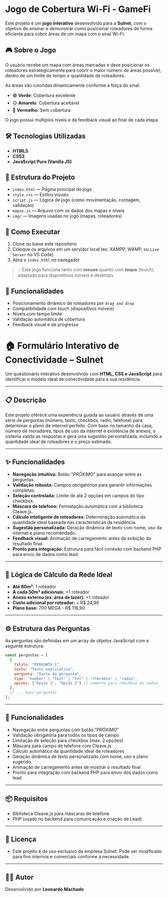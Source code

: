 # Jogo de Cobertura Wi-Fi - GameFi

Este projeto é um **jogo interativo** desenvolvido para a **Sulnet**, com o objetivo de ensinar e demonstrar como posicionar roteadores de forma eficiente para cobrir áreas de um mapa com o sinal Wi-Fi.

## 🎮 Sobre o Jogo

O usuário recebe um mapa com áreas marcadas e deve posicionar os roteadores estrategicamente para cobrir o maior número de áreas possível, dentro de um limite de tempo e quantidade de roteadores.

As áreas são coloridas dinamicamente conforme a força do sinal:
- 🟢 **Verde**: Cobertura excelente
- 🟡 **Amarelo**: Cobertura aceitável
- 🔴 **Vermelho**: Sem cobertura

O jogo possui múltiplos níveis e dá feedback visual ao final de cada etapa.

## 🛠 Tecnologias Utilizadas

- **HTML5**
- **CSS3**
- **JavaScript Puro (Vanilla JS)**

## 📂 Estrutura do Projeto

- `index.html` — Página principal do jogo
- `style.css` — Estilos visuais
- `script.js` — Lógica de jogo (como movimentação, contagem, validação)
- `mapas.js` — Arquivo com os dados dos mapas e níveis
- `img/` — Imagens usadas no jogo (mapas, roteadores)

## 🚀 Como Executar

1. Clone ou baixe este repositório
2. Coloque os arquivos em um servidor local (ex: XAMPP, WAMP, ou `Live Server` no VS Code)
3. Abra o `index.html` no navegador

> 💡 Este jogo funciona tanto com **mouse** quanto com **toque** (touch), adaptado para dispositivos móveis e desktops.

## 📌 Funcionalidades

- Posicionamento dinâmico de roteadores por `drag and drop`
- Compatibilidade com touch (dispositivos móveis)
- Níveis com tempo limite
- Validação automática de cobertura
- Feedback visual e de progresso

# 🏠 Formulário Interativo de Conectividade – Sulnet

Um questionário interativo desenvolvido com **HTML, CSS e JavaScript** para identificar o modelo ideal de conectividade para a sua residência.

---

## 📋 Descrição

Este projeto oferece uma experiência guiada ao usuário através de uma série de perguntas (número, texto, checkbox, radio, telefone) para determinar o plano de internet perfeito. Com base no tamanho da casa, número de moradores, tipos de uso da internet e existência de anexos, o sistema valida as respostas e gera uma sugestão personalizada, incluindo a quantidade ideal de roteadores e o preço estimado.

---

## ✨ Funcionalidades

* **Navegação intuitiva:** Botão "PRÓXIMO" para avançar entre as perguntas.
* **Validação robusta:** Campos obrigatórios para garantir informações completas.
* **Seleção controlada:** Limite de até 2 opções em campos do tipo checkbox.
* **Máscara de telefone:** Formatação automática com a biblioteca Cleave.js.
* **Cálculo inteligente de roteadores:** Determinação automática da quantidade ideal baseada nas características da residência.
* **Sugestão personalizada:** Geração dinâmica de texto com nome, uso da internet e plano recomendado.
* **Feedback visual:** Animação de carregamento antes da exibição do resultado final.
* **Pronto para integração:** Estrutura para fácil conexão com backend PHP para envio de dados como lead.

---

## 🧠 Lógica de Cálculo da Rede Ideal

* **Até 80m²:** 1 roteador
* **A cada 50m² adicionais:** +1 roteador
* **Anexo externo (ex: área de lazer):** +1 roteador
* **Custo adicional por roteador:** + R$ 24,90
* **Plano base:** 700 MEGA - R$ 119,90

---

## ⚙️ Estrutura das Perguntas

As perguntas são definidas em um array de objetos JavaScript com a seguinte estrutura:

```javascript
const perguntas = [
  {
    titulo: "PERGUNTA 1",
    texto: "Texto explicativo",
    pergunta: "Texto da pergunta",
    tipo: "number" | "text" | "tel" | "checkbox" | "radio",
    opcoes: ["Opção 1", "Opção 2"] // somente para checkbox ou radio
  },
  // ... mais perguntas
];
```

---

## 🚀 Funcionalidades

* Navegação entre perguntas com botão "PRÓXIMO"
* Validação obrigatória para todos os tipos de campo
* Limitação de seleção para checkbox (máx. 2 opções)
* Máscara para campo de telefone com Cleave.js
* Cálculo automático da quantidade ideal de roteadores
* Geração dinâmica de texto personalizado com nome, uso e plano sugerido
* Animação de carregamento antes de mostrar o resultado final
* Pronto para integração com backend PHP para envio dos dados como lead

---

## 📦 Requisitos

* Biblioteca Cleave.js para máscaras de telefone
* PHP (usado no backend para comunicação e criação de Lead)

---

## 📄 Licença

* Este projeto é de uso exclusivo da empresa Sulnet. Pode ser modificado para fins internos e comerciais conforme a necessidade.
  
---

## 👨‍💻 Autor

Desenvolvido por **Leonardo Machado**  
